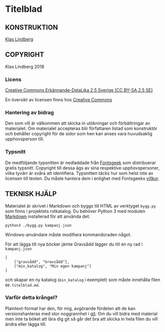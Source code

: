# Titelblad

## KONSTRUKTION

[Klas Lindberg](mailto:klas.lindberg@gmail.com)

## COPYRIGHT
Klas Lindberg 2018

### Licens

[Creative Commons Erkännande-DelaLika 2.5 Sverige (CC BY-SA 2.5 SE)](../LICENS.html)

En översikt av licensen finns hos [Creative Commons](https://creativecommons.org/licenses/by-sa/2.5/se)

### Hantering av bidrag

Den som vill är välkommen att skicka in utökningar och förbättringar av materialet. Om materialet accepteras blir författaren listad som konstruktör och behåller copyright för de sidor som hen kan anses vara huvudsaklig upphovsperson till.

### Typsnitt

De medföljande typsnitten är nedladdade från [Fontsgeek](https://fontsgeek.com) som distribuerar gratis typsnitt. Copyright till dessa ägs av sina respektive upphovspersoner, vilka tyvärr är svåra att identifiera. Typsnitten täcks hur som helst inte av licensen till texten. Du måste hantera dem i enlighet med Fontsgeeks [villkor](https://fontsgeek.com/terms).

## TEKNISK HJÄLP

Materialet är skrivet i Markdown och byggs till HTML av verktyget `bygg.py` som finns i projektets rotkatalog. Du behöver Python 3 med modulen [Markdown](https://pypi.python.org/pypi/Markdown) installerad för att använda det:

    python3 ./bygg.py kampanj.json

Windows-användare måste modifiera kommandoraden något.

För att lägga till nya böcker jämte Gravsådd lägger du till en ny rad i `kampanj.json`

    [
        ["gravsådd", "Gravsådd"],
        ["min_katalog", "Min egen kampanj"]
    ]

och skapar en ny katalog (`min_katalog` i exemplet) som måste innehålla filen `00.titelblad.md`.

### Varför detta krångel?

Plaintext-format har den, för mig, avgörande fördelen att de kan versionshanteras med stor noggrannhet i [git](https://git-scm.com). Om du vill bidra med material men inte ta böket att lära dig git så går det bra att skicka in hela filen du vill ändra eller lägga till.

